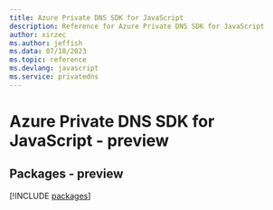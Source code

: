 ```yaml
---
title: Azure Private DNS SDK for JavaScript
description: Reference for Azure Private DNS SDK for JavaScript
author: xirzec
ms.author: jeffish
ms.data: 07/18/2023
ms.topic: reference
ms.devlang: javascript
ms.service: privatedns
---
```

# Azure Private DNS SDK for JavaScript - preview
## Packages - preview
[!INCLUDE [packages](private-dns-index.md)]
